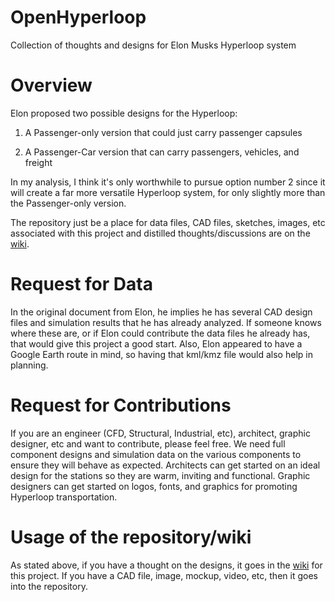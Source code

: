 OpenHyperloop
=============

Collection of thoughts and designs for Elon Musks Hyperloop system

# Overview

Elon proposed two possible designs for the Hyperloop:

1) A Passenger-only version that could just carry passenger capsules

2) A Passenger-Car version that can carry passengers, vehicles, and freight

In my analysis, I think it's only worthwhile to pursue option number 2 since it will create a far more versatile Hyperloop system, for only slightly more than the Passenger-only version.

The repository just be a place for data files, CAD files, sketches, images, etc associated with this project and distilled thoughts/discussions are on the [wiki](https://github.com/OpenHyperloop/OpenHyperloop/wiki).

# Request for Data

In the original document from Elon, he implies he has several CAD design files and simulation results that he has already analyzed.  If someone knows where these are, or if Elon could contribute the data files he already has, that would give this project a good start.  Also, Elon appeared to have a Google Earth route in mind, so having that kml/kmz file would also help in planning.

# Request for Contributions

If you are an engineer (CFD, Structural, Industrial, etc), architect, graphic designer, etc and want to contribute, please feel free.  We need full component designs and simulation data on the various components to ensure they will behave as expected.  Architects can get started on an ideal design for the stations so they are warm, inviting and functional.  Graphic designers can get started on logos, fonts, and graphics for promoting Hyperloop transportation.

# Usage of the repository/wiki

As stated above, if you have a thought on the designs, it goes in the [wiki](https://github.com/OpenHyperloop/OpenHyperloop/wiki) for this project.  If you have a CAD file, image, mockup, video, etc, then it goes into the repository.
